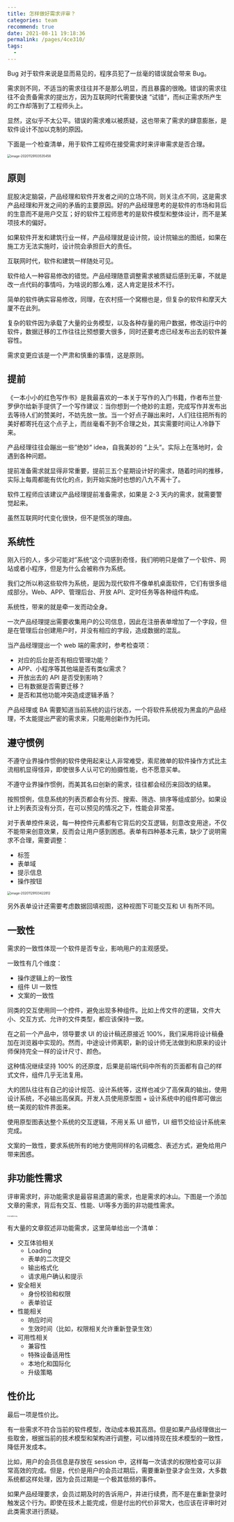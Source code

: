 ```yaml
---
title: 怎样做好需求评审？
categories: team
recommend: true
date: 2021-08-11 19:18:36
permalink: /pages/4ce310/
tags: 
  - 
---
```


<!--
主题：需求评审的方法?
看点：程序员质疑需求的技巧
解决问题：减少错误需求，提高需求的可靠性
-->

Bug 对于软件来说是显而易见的，程序员犯了一丝毫的错误就会带来 Bug。

需求则不同，不适当的需求往往并不是那么明显，而且暴露的很晚。错误的需求往往不会责备需求的提出方，因为互联网时代需要快速 ”试错“，而纠正需求所产生的工作却落到了工程师头上。

显然，这似乎不太公平。错误的需求难以被质疑，这也带来了需求的肆意膨胀，是软件设计不加以克制的原因。

下面是一个检查清单，用于软件工程师在接受需求时来评审需求是否合理。

<img src="requirement-review/image-20201129103535458.png" alt="image-20201129103535458" style="zoom:50%;" />

## 原则

屁股决定脑袋，产品经理和软件开发者之间的立场不同，则关注点不同，这是需求产品经理和开发之间的矛盾的主要原因。好的产品经理思考的是软件的市场和背后的生意而不是用户交互；好的软件工程师思考的是软件模型和整体设计，而不是某项技术的偏好。

如果软件开发和建筑行业一样，产品经理就是设计院，设计院输出的图纸，如果在施工方无法实施时，设计院会承担巨大的责任。

互联网时代，软件和建筑一样随处可见。

软件给人一种容易修改的错觉。产品经理随意调整需求被质疑后感到无辜，不就是改一点代码的事情吗，为啥说的那么难，这人肯定是技术不行。

简单的软件确实容易修改，同理，在农村搭一个窝棚也是，但复杂的软件和摩天大厦不在此列。

复杂的软件因为承载了大量的业务模型，以及各种存量的用户数据，修改运行中的软件，数据迁移的工作往往比预想要大很多，同时还要考虑已经发布出去的软件兼容性。

需求变更应该是一个严肃和慎重的事情，这是原则。

## 提前

《一本小小的红色写作书》是我最喜欢的一本关于写作的入门书籍，作者布兰登·罗伊尔给新手提供了一个写作建议：当你想到一个绝妙的主题，完成写作并发布出去等待人们的赞美时，不妨先放一放。当一个好点子蹦出来时，人们往往把所有的美好都寄托在这个点子上，而丝毫看不到不合理之处，其实需要时间让人冷静下来。

产品经理往往会蹦出一些”绝妙“ idea，自我美妙的 ”上头“。实际上在落地时，会遇到各种问题。

提前准备需求就显得非常重要，提前三五个星期设计好的需求，随着时间的推移，实际上每周都能有优化的点，到开始实施时也想的八九不离十了。

软件工程师应该建议产品经理提前准备需求，如果是 2-3 天内的需求，就需要警觉起来。

虽然互联网时代变化很快，但不是慌张的理由。

## 系统性

刚入行的人，多少可能对”系统“这个词感到奇怪，我们明明只是做了一个软件、网站或者小程序，但是为什么会被称作为系统。

我们之所以称这些软件为系统，是因为现代软件不像单机桌面软件，它们有很多组成部分。Web、APP、管理后台、开放 API、定时任务等各种组件构成。

系统性，带来的就是牵一发而动全身。

一次产品经理提出需要收集用户的公司信息，因此在注册表单增加了一个字段，但是在管理后台创建用户时，并没有相应的字段，造成数据的混乱。

当产品经理提出一个 web 端的需求时，参考检查项：

- 对应的后台是否有相应管理功能？
- APP、小程序等其他端是否有类似需求？
- 开放出去的 API 是否受到影响？
- 已有数据是否需要迁移？
- 是否和其他功能冲突造成逻辑矛盾？

产品经理或 BA 需要知道当前系统的运行状态，一个将软件系统视为黑盒的产品经理，不太能提出严密的需求来，只能用创新作为托词。

## 遵守惯例

不遵守业界操作惯例的软件使用起来让人非常难受，索尼微单的软件操作方式比主流相机显得怪异，即使很多人认可它的拍摄性能，也不愿意买单。

不遵守业界操作惯例，而美其名曰创新的需求，往往都会经历来回改的结果。

按照惯例，信息系统的列表页都会有分页、搜索、筛选、排序等组成部分。如果设计上列表页没有分页，在可以预见的情况之下，性能会非常差。

对于表单控件来说，每一种控件元素都有它背后的交互逻辑，刻意改变用途，不仅不能带来创意效果，反而会让用户感到困惑。表单有四种基本元素，缺少了说明需求不合理，需要调整：

- 标签
- 表单域
- 提示信息
- 操作按钮

<img src="requirement-review/image-20201129103422812.png" alt="image-20201129103422812" style="zoom:50%;" />

另外表单设计还需要考虑数据回填视图，这种视图下可能交互和 UI 有所不同。

## 一致性

需求的一致性体现一个软件是否专业，影响用户的主观感受。

一致性有几个维度：

- 操作逻辑上的一致性
- 组件 UI 一致性
- 文案的一致性

同类的交互使用同一个控件，避免出现多种组件。比如上传文件的逻辑，文件大小、交互方式、允许的文件类型，都应该保持一致。

在之前一个产品中，领导要求 UI 的设计稿还原接近 100%，我们采用将设计稿叠加在浏览器中实现的。然而，中途设计师离职，新的设计师无法做到和原来的设计师保持完全一样的设计尺寸、颜色。

这种情况继续坚持 100% 的还原度，后果是前端代码中所有的页面都有自己的样式文件，组件几乎无法复用。

大的团队往往有自己的设计规范、设计系统等，这样也减少了高保真的输出，使用设计系统，不必输出高保真。开发人员使用原型图 + 设计系统中的组件即可做出统一美观的软件界面来。

使用原型图表达整个系统的交互逻辑，不用关系 UI 细节，UI 细节交给设计系统来完成。

文案的一致性，要求系统所有的地方使用同样的名词概念、表述方式，避免给用户带来困惑。

## 非功能性需求

评审需求时，非功能需求是最容易遗漏的需求，也是需求的冰山。下图是一个添加文章的需求，背后有交互、性能、UI等多方面的非功能性需求。

<img src="requirement-review/4146258397.png" alt=" 非功能需求.png" style="zoom:20%;" />

有大量的文章叙述非功能需求，这里简单给出一个清单：

- 交互体验相关
	- Loading
	- 表单的二次提交
	- 输出格式化
	- 请求用户确认和提示 
- 安全相关
	- 身份校验和权限
	- 表单验证
- 性能相关
	- 响应时间
	- 生效时间（比如，权限相关允许重新登录生效）
- 可用性相关
	- 兼容性
	- 特殊设备适用性
	- 本地化和国际化
	- 升级策略

## 性价比

最后一项是性价比。

有一些需求不符合当前的软件模型，改动成本极其高昂。但是如果产品经理做出一些取舍，根据当前的技术模型和架构进行调整，可以维持现在技术模型的一致性，降低开发成本。

比如，用户的会员信息是存放在 session 中，这样每一次请求的权限检查可以非常高效的完成。但是，代价是用户的会员过期后，需要重新登录才会生效，大多数系统都这样处理，因为会员过期是一个极其低频的事件。

如果产品经理要求，会员过期及时的告诉用户，并进行续费，而不是在重新登录时触发这个行为。即使在技术上能完成，但是付出的代价非常大，也应该在评审时对此类需求进行质疑。